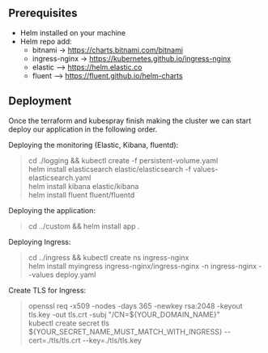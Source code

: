 ## Prerequisites
  - Helm installed on your machine
  - Helm repo add:
    - bitnami -> https://charts.bitnami.com/bitnami 
    - ingress-nginx -> https://kubernetes.github.io/ingress-nginx
    - elastic --> 	https://helm.elastic.co 
    - fluent --> https://fluent.github.io/helm-charts

## Deployment
Once the terraform and kubespray finish making the cluster we can start deploy our application in the following order. 

Deploying the monitoring (Elastic, Kibana, fluentd):
  > cd ./logging && kubectl create -f persistent-volume.yaml \
  > helm install elasticsearch elastic/elasticsearch -f values-elasticsearch.yaml \
  > helm install kibana elastic/kibana \
  > helm install fluent fluent/fluentd

Deploying the application:
  > cd ../custom && helm install app .

Deploying Ingress:
  > cd ../ingress && kubectl create ns ingress-nginx \
  > helm install myingress ingress-nginx/ingress-nginx -n ingress-nginx --values deploy.yaml

Create TLS for Ingress:
  > openssl req -x509 -nodes -days 365 -newkey rsa:2048 -keyout tls.key -out tls.crt -subj "/CN=${YOUR_DOMAIN_NAME}" \
  > kubectl create secret tls ${YOUR_SECRET_NAME_MUST_MATCH_WITH_INGRESS} --cert=./tls/tls.crt --key=./tls/tls.key 
